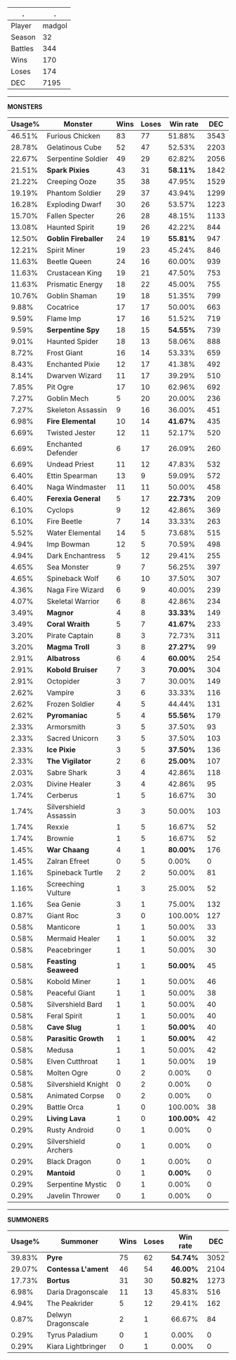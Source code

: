 .|.
|-|-
Player|madgol
Season|32
Battles|344
Wins|170
Loses|174
DEC|7195

---
**MONSTERS**

Usage%|Monster|Wins|Loses|Win rate|DEC|
-|-|-|-|-|-|
46.51%|Furious Chicken|83|77|51.88%|3543|
28.78%|Gelatinous Cube|52|47|52.53%|2203|
22.67%|Serpentine Soldier|49|29|62.82%|2056|
21.51%|**Spark Pixies**|43|31|**58.11%**|1842|
21.22%|Creeping Ooze|35|38|47.95%|1529|
19.19%|Phantom Soldier|29|37|43.94%|1299|
16.28%|Exploding Dwarf|30|26|53.57%|1223|
15.70%|Fallen Specter|26|28|48.15%|1133|
13.08%|Haunted Spirit|19|26|42.22%|844|
12.50%|**Goblin Fireballer**|24|19|**55.81%**|947|
12.21%|Spirit Miner|19|23|45.24%|846|
11.63%|Beetle Queen|24|16|60.00%|939|
11.63%|Crustacean King|19|21|47.50%|753|
11.63%|Prismatic Energy|18|22|45.00%|755|
10.76%|Goblin Shaman|19|18|51.35%|799|
9.88%|Cocatrice|17|17|50.00%|663|
9.59%|Flame Imp|17|16|51.52%|719|
9.59%|**Serpentine Spy**|18|15|**54.55%**|739|
9.01%|Haunted Spider|18|13|58.06%|888|
8.72%|Frost Giant|16|14|53.33%|659|
8.43%|Enchanted Pixie|12|17|41.38%|492|
8.14%|Dwarven Wizard|11|17|39.29%|510|
7.85%|Pit Ogre|17|10|62.96%|692|
7.27%|Goblin Mech|5|20|20.00%|236|
7.27%|Skeleton Assassin|9|16|36.00%|451|
6.98%|**Fire Elemental**|10|14|**41.67%**|435|
6.69%|Twisted Jester|12|11|52.17%|520|
6.69%|Enchanted Defender|6|17|26.09%|260|
6.69%|Undead Priest|11|12|47.83%|532|
6.40%|Ettin Spearman|13|9|59.09%|572|
6.40%|Naga Windmaster|11|11|50.00%|458|
6.40%|**Ferexia General**|5|17|**22.73%**|209|
6.10%|Cyclops|9|12|42.86%|369|
6.10%|Fire Beetle|7|14|33.33%|263|
5.52%|Water Elemental|14|5|73.68%|515|
4.94%|Imp Bowman|12|5|70.59%|498|
4.94%|Dark Enchantress|5|12|29.41%|255|
4.65%|Sea Monster|9|7|56.25%|397|
4.65%|Spineback Wolf|6|10|37.50%|307|
4.36%|Naga Fire Wizard|6|9|40.00%|239|
4.07%|Skeletal Warrior|6|8|42.86%|234|
3.49%|**Magnor**|4|8|**33.33%**|149|
3.49%|**Coral Wraith**|5|7|**41.67%**|233|
3.20%|Pirate Captain|8|3|72.73%|311|
3.20%|**Magma Troll**|3|8|**27.27%**|99|
2.91%|**Albatross**|6|4|**60.00%**|254|
2.91%|**Kobold Bruiser**|7|3|**70.00%**|304|
2.91%|Octopider|3|7|30.00%|149|
2.62%|Vampire|3|6|33.33%|116|
2.62%|Frozen Soldier|4|5|44.44%|131|
2.62%|**Pyromaniac**|5|4|**55.56%**|179|
2.33%|Armorsmith|3|5|37.50%|93|
2.33%|Sacred Unicorn|3|5|37.50%|103|
2.33%|**Ice Pixie**|3|5|**37.50%**|136|
2.33%|**The Vigilator**|2|6|**25.00%**|107|
2.03%|Sabre Shark|3|4|42.86%|118|
2.03%|Divine Healer|3|4|42.86%|95|
1.74%|Cerberus|1|5|16.67%|30|
1.74%|Silvershield Assassin|3|3|50.00%|103|
1.74%|Rexxie|1|5|16.67%|52|
1.74%|Brownie|1|5|16.67%|52|
1.45%|**War Chaang**|4|1|**80.00%**|176|
1.45%|Zalran Efreet|0|5|0.00%|0|
1.16%|Spineback Turtle|2|2|50.00%|81|
1.16%|Screeching Vulture|1|3|25.00%|52|
1.16%|Sea Genie|3|1|75.00%|132|
0.87%|Giant Roc|3|0|100.00%|127|
0.58%|Manticore|1|1|50.00%|33|
0.58%|Mermaid Healer|1|1|50.00%|32|
0.58%|Peacebringer|1|1|50.00%|30|
0.58%|**Feasting Seaweed**|1|1|**50.00%**|45|
0.58%|Kobold Miner|1|1|50.00%|46|
0.58%|Peaceful Giant|1|1|50.00%|38|
0.58%|Silvershield Bard|1|1|50.00%|40|
0.58%|Feral Spirit|1|1|50.00%|40|
0.58%|**Cave Slug**|1|1|**50.00%**|40|
0.58%|**Parasitic Growth**|1|1|**50.00%**|42|
0.58%|Medusa|1|1|50.00%|42|
0.58%|Elven Cutthroat|1|1|50.00%|19|
0.58%|Molten Ogre|0|2|0.00%|0|
0.58%|Silvershield Knight|0|2|0.00%|0|
0.58%|Animated Corpse|0|2|0.00%|0|
0.29%|Battle Orca|1|0|100.00%|38|
0.29%|**Living Lava**|1|0|**100.00%**|42|
0.29%|Rusty Android|0|1|0.00%|0|
0.29%|Silvershield Archers|0|1|0.00%|0|
0.29%|Black Dragon|0|1|0.00%|0|
0.29%|**Mantoid**|0|1|**0.00%**|0|
0.29%|Serpentine Mystic|0|1|0.00%|0|
0.29%|Javelin Thrower|0|1|0.00%|0|

---
**SUMMONERS**

Usage%|Summoner|Wins|Loses|Win rate|DEC|
-|-|-|-|-|-|
39.83%|**Pyre**|75|62|**54.74%**|3052|
29.07%|**Contessa L'ament**|46|54|**46.00%**|2104|
17.73%|**Bortus**|31|30|**50.82%**|1273|
6.98%|Daria Dragonscale|11|13|45.83%|516|
4.94%|The Peakrider|5|12|29.41%|162|
0.87%|Delwyn Dragonscale|2|1|66.67%|84|
0.29%|Tyrus Paladium|0|1|0.00%|0|
0.29%|Kiara Lightbringer|0|1|0.00%|0|
